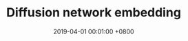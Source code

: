 ---
title:          "Diffusion network embedding"
date:           2019-04-01 00:01:00 +0800
selected:       true
pub:            "Pattern Recognition"
pub_abb:        "(PR)"
pub_date:       "2019"


authors:
  - Yong Shi
  - Minglong Lei
  - Hong Yang
  - Lingfeng Niu

links:
  Paper: https://www.sciencedirect.com/science/article/pii/S0031320318304254
  DOI: https://doi.org/10.1016/j.patcog.2018.12.004
---